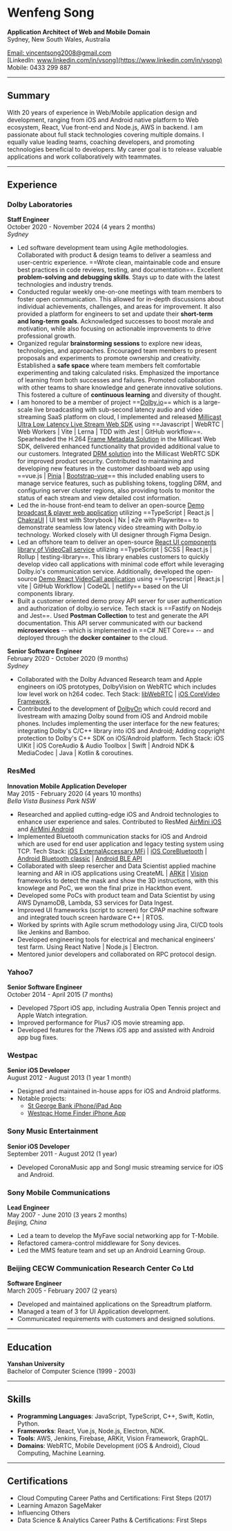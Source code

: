 # Wenfeng Song

**Application Architect of Web and Mobile Domain**  
Sydney, New South Wales, Australia

[Email: vincentsong2008@gmail.com](mailto:vincentsong2008@gmail.com)  
[LinkedIn: www.linkedin.com/in/vsong](https://www.linkedin.com/in/vsong)  
Mobile: 0433 299 887

---

## Summary

With 20 years of experience in Web/Mobile application design and development, ranging from iOS and Android native platform to Web ecosystem, React, Vue front-end and Node.js, AWS in backend. I am passionate about full stack technologies covering multiple domains. I equally value leading teams, coaching developers, and promoting technologies beneficial to developers. My career goal is to release valuable applications and work collaboratively with teammates.

---

## Experience

### **Dolby Laboratories**

**Staff Engineer**  
October 2020 - November 2024 (4 years 2 months)  
_Sydney_

- Led software development team using Agile methodologies. Collaborated with product & design teams to deliver a seamless and user-centric experience. ==Wrote clean, maintainable code and ensure best practices in code reviews, testing, and documentation==. Excellent **problem-solving and debugging skills**. Stays up to date with the latest technologies and industry trends.
- Conducted regular weekly one-on-one meetings with team members to foster open communication. This allowed for in-depth discussions about individual achievements, challenges, and areas for improvement. It also provided a platform for engineers to set and update their **short-term and long-term goals**. Acknowledged successes to boost morale and motivation, while also focusing on actionable improvements to drive professional growth.
- Organized regular **brainstorming sessions** to explore new ideas, technologies, and approaches. Encouraged team members to present proposals and experiments to promote ownership and creativity. Established a **safe space** where team members felt comfortable experimenting and taking calculated risks. Emphasized the importance of learning from both successes and failures. Promoted collaboration with other teams to share knowledge and generate innovative solutions. This fostered a culture of **continuous learning** and diversity of thought.
- I am honored to be a member of project ==[Dolby.io](https://dolby.io)== which is a large-scale live broadcasting with sub-second latency audio and video streaming SaaS platform on cloud, I implemented and released [Millicast Ultra Low Latency Live Stream Web SDK](https://github.com/millicast/millicast-sdk) using ==Javascript | WebRTC | Web Workers | Vite | Lerna | TDD with Jest | GitHub workflow==. Spearheaded the H.264 [Frame Metadata Solution](https://docs.dolby.io/streaming-apis/docs/frame-metadata) in the Millicast Web SDK, delivered enhanced functionality that provided additional value to our customers. Integrated [DRM solution](<https://dolby.io/blog/summer-2024-product-updates/#:~:text=Digital%20Rights%20Management%20(DRM)>) into the Millicast WebRTC SDK for improved product security. Contributed to maintaining and developing new features in the customer dashboard web app using ==vue.js | [Pinia](https://pinia.vuejs.org/) | [Bootstrap-vue](https://bootstrap-vue.org/)== this included enabling users to manage service features, such as publishing tokens, toggling DRM, and configuring server cluster regions, also providing tools to monitor the status of each stream and view detailed cost information.
- Led the in-house front-end team to deliver an open-source [Demo broadcast & player web application](https://github.com/dolbyio-samples/rts-app-react-publisher-viewer) utilizing ==TypeScript | React.js | [ChakraUI](https://www.chakra-ui.com/) | UI test with Storybook | Nx | e2e with Playwrite== to demonstrate seamless low latency video streaming with Dolby.io technology. Worked closely with UI designer through Figma Design.
- Led an offshore team to deliver an open-source [React UI components library of VideoCall service](https://github.com/voxeet/comms-uikit-react) utilizing ==TypeScript | SCSS | React.js | Rollup | testing-library==. This library enables customers to quickly develop video call applications with minimal code effort while leveraging Dolby.io's communication service. Additionally, developed the open-source [Demo React VideoCall application](https://github.com/voxeet/comms-app-react-videocall) using ==Typescript | React.js | vite | GitHub Workflow | CodeQL | netlify== based on the UI components library.
- Built a customer oriented demo proxy API server for user authentication and authorization of dolby.io service. Tech stack is ==Fastify on Nodejs and Jest==. Used **Postman Collection** to test and generate the API documentation. This API server communicated with our backend **microservices** -- which is implemented in ==C# .NET Core== -- and deployed through the **docker container** to the cloud.

**Senior Software Engineer**  
February 2020 - October 2020 (9 months)  
_Sydney_

- Collaborated with the Dolby Advanced Research team and Apple engineers on iOS prototypes, DolbyVision on WebRTC which includes low level work on h264 codec. Tech Stack: [libWebRTC](https://chromium.googlesource.com/external/webrtc/) | [iOS CoreVideo Framework](https://developer.apple.com/documentation/corevideo).
- Contributed to the development of [DolbyOn](https://www.dolby.com/apps/dolby-on/) which could record and livestream with amazing Dolby sound from iOS and Android mobile phones. Includes implementing the user interface for the new features; integrating Dolby's C/C++ library into iOS and Android; Adding copyright protection to Dolby's C++ SDK on iOS/Android platform. Tech Stack: iOS UIKit | iOS CoreAudio & Audio Toolbox | Swift | Android NDK & MediaCodec | Java | Kotlin & coroutines.

### **ResMed**

**Innovation Mobile Application Developer**  
May 2015 - February 2020 (4 years 10 months)  
_Bella Vista Business Park NSW_

- Researched and applied cutting-edge iOS and Android technologies to enhance user experience and sales. Contributed to ResMed [AirMini iOS](https://apps.apple.com/au/app/airmini-by-resmed/id1167793399) and [AirMini Android](https://play.google.com/store/apps/details?id=com.resmed.airmini&hl=en_AU)
- Implemented Bluetooth communication stacks for iOS and Android which are used for end user application and legacy testing system using TCP. Tech Stack: [iOS ExternalAccessary MFi](https://developer.apple.com/documentation/externalaccessory/) | [iOS CoreBluetooth](https://developer.apple.com/documentation/corebluetooth) | [Android Bluetooth classic](https://developer.android.com/reference/android/bluetooth/package-summary) | [Android BLE API](https://developer.android.com/develop/connectivity/bluetooth/ble/ble-overview)
- Collaborated with sleep resercher and Data Scientist applied machine learning and AR in iOS applications using CreateML | [ARKit](https://developer.apple.com/documentation/arkit) | [Vision](https://developer.apple.com/documentation/vision/) frameworks to detect the mask and show the 3D instructions, with this knowlege and PoC, we won the final prize in Hackthon event.
- Developed some PoCs with product team and Data Scientist by using AWS DynamoDB, Lambda, S3 services for Data Ingest.
- Improved UI frameworks (script to screen) for CPAP machine software and integrated touch screen hardware C++ | RTOS.
- Worked by sprints with Agile scrum methodology using Jira, CI/CD tools like Jenkins and Bamboo.
- Developed engineering tools for electrical and mechanical engineers' test farm. Using React Native | Node.js | Electron.
- Mentored junior developers and collaborated on RPC protocol design.

### **Yahoo7**

**Senior Software Engineer**  
October 2014 - April 2015 (7 months)

- Developed 7Sport iOS app, including Australia Open Tennis project and Apple Watch integration.
- Improved performance for Plus7 iOS movie streaming app.
- Developed features for the 7News iOS app and assisted with Android app bug fixes.

### **Westpac**

**Senior iOS Developer**  
August 2012 - August 2013 (1 year 1 month)

- Designed and maintained in-house apps for iOS and Android platforms.
- Notable projects:
  - [St George Bank iPhone/iPad App](https://itunes.apple.com/au/app/st.george-banking-application/id294380705?mt=8)
  - [Westpac Home Finder iPhone App](https://itunes.apple.com/au/app/westpac-home-finder/id573787597?mt=8)

### **Sony Music Entertainment**

**Senior iOS Developer**  
September 2011 - August 2012 (1 year)

- Developed CoronaMusic app and Songl music streaming service for iOS and Android.

### **Sony Mobile Communications**

**Lead Engineer**  
May 2007 - June 2010 (3 years 2 months)  
_Beijing, China_

- Led a team to develop the MyFave social networking app for T-Mobile.
- Refactored camera-control middleware for Sony devices.
- Led the MMS feature team and set up an Android Learning Group.

### **Beijing CECW Communication Research Center Co Ltd**

**Software Engineer**  
March 2005 - February 2007 (2 years)

- Developed and maintained applications on the Spreadtrum platform.
- Managed a team of 3 for UI Application development.
- Communicated requirements with customers and designed solutions.

---

## Education

**Yanshan University**  
Bachelor of Computer Science (1999 - 2003)

---

## Skills

- **Programming Languages**: JavaScript, TypeScript, C++, Swift, Kotlin, Python.
- **Frameworks**: React, Vue.js, Node.js, Electron, NDK.
- **Tools**: AWS, Jenkins, Firebase, ARKit, Vision Framework, GraphQL.
- **Domains**: WebRTC, Mobile Development (iOS & Android), Cloud Computing, Machine Learning.

---

## Certifications

- Cloud Computing Career Paths and Certifications: First Steps (2017)
- Learning Amazon SageMaker
- Influencing Others
- Data Science & Analytics Career Paths & Certifications: First Steps
